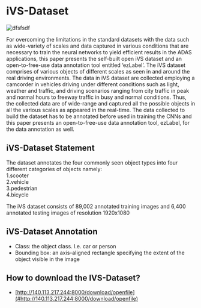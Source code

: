# iVS-Dataset
![dfsfsdf](https://user-images.githubusercontent.com/95270738/154619973-e3c7b2a2-3813-4916-868b-561667f1d9ca.jpg)

For overcoming the limitations in the standard datasets with the data such as wide-variety of scales and data captured in various conditions that are necessary to train the neural networks to yield efficient results in the ADAS applications, this paper presents the self-built open iVS dataset and an open-to-free-use data annotation tool entitled ‘ezLabel’. The iVS dataset comprises of various objects of different scales as seen in and around the real driving environments. The data in iVS dataset are collected employing a camcorder in vehicles driving under different conditions such as light, weather and traffic, and driving scenarios ranging from city traffic in peak and normal hours to freeway traffic in busy and normal conditions. Thus, the collected data are of wide-range and captured all the possible objects in all the various scales as appeared in the real-time. The data collected to build the dataset has to be annotated before used in training the CNNs and this paper presents an open-to-free-use data annotation tool, ezLabel, for the data annotation as well.
## iVS-Dataset Statement
The dataset annotates the four commonly seen object types into four different categories of objects namely:  
1.scooter  
2.vehicle  
3.pedestrian  
4.bicycle   

The iVS dataset consists of 89,002 annotated training images and 6,400 annotated testing images of resolution 1920x1080

## iVS-Dataset Annotation

- Class: the object class. I.e. car or person  
- Bounding box: an axis-aligned rectangle specifying the extent of the object visible in the image  

## How to download the IVS-Dataset?

- [http://140.113.217.244:8000/download/openfile](#http://140.113.217.244:8000/download/openfile)
